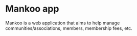 # Mankoo app
Mankoo is a web application that aims to help manage communities/associations, members, membership fees, etc.
